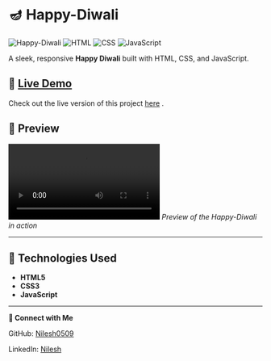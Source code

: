 # 🪔 Happy-Diwali

![Happy-Diwali ](https://img.shields.io/badge/Project-Happy%20Diwali%20-brightgreen)
 ![HTML](https://img.shields.io/badge/HTML-5-orange) ![CSS](https://img.shields.io/badge/CSS-3-blue) ![JavaScript](https://img.shields.io/badge/JavaScript-ES6-yellow)

<!-- You can replace the link with an actual screenshot of your app -->

A sleek, responsive **Happy Diwali** built with HTML, CSS, and JavaScript.

## 🚀 [Live Demo](#) 

Check out the live version of this project [here](https://nilesh0509.github.io/Happy-Diwali/) .

## 📸 Preview

![Happy-Diwali ](https://github.com/nilesh0509/Happy-Diwali/blob/main/Music/Preview.mp4)
*Preview of the Happy-Diwali in action*

---

## 🎨 Technologies Used

- **HTML5** 
- **CSS3** 
- **JavaScript**

---
**🔗 Connect with Me**

GitHub: [Nilesh0509](https://github.com/nilesh0509/)

LinkedIn: [Nilesh](https://www.linkedin.com/in/nilesh-undefined-59a7a3272/)
